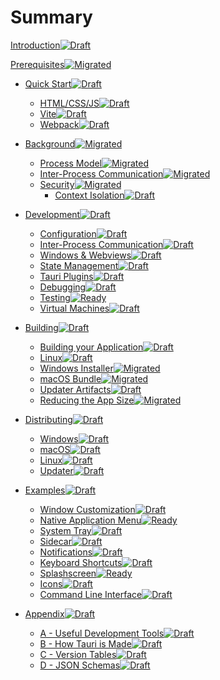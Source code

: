 # Summary

[Introduction](introduction.md)[![Draft]]()

[Prerequisites](prerequisites.md)[![Migrated]]()

- [Quick Start](quick-start/README.md)[![Draft]]()

  - [HTML/CSS/JS](quick-start/html-css-js.md)[![Draft]]()
  - [Vite](quick-start/vite.md)[![Draft]]()
  - [Webpack](quick-start/webpack.md)[![Draft]]()

- [Background](background/README.md)[![Migrated]]()

  - [Process Model](background/process-model.md)[![Migrated]]()
  - [Inter-Process Communication](background/inter-process-communication.md)[![Migrated]]()
  - [Security](background/security/README.md)[![Migrated]]()
    - [Context Isolation](background/security/context-isolation.md)[![Draft]]()

- [Development]()[![Draft]]()

  - [Configuration]()[![Draft]]()
  - [Inter-Process Communication](development/inter-process-communication.md)[![Draft]]()
  - [Windows & Webviews](development/windows-and-webviews.md)[![Draft]]()
  - [State Management]()[![Draft]]()
  - [Tauri Plugins]()[![Draft]]()
  - [Debugging](development/debugging.md)[![Draft]]()
  - [Testing](development/testing.md)[![Ready]]()
  - [Virtual Machines](development/vms.md)[![Draft]]()

- [Building]()[![Draft]]()

  - [Building your Application](building/building-your-application.md)[![Draft]]()
  - [Linux](building/linux.md)[![Draft]]()
  - [Windows Installer](building/windows-installer.md)[![Migrated]]()
  - [macOS Bundle](building/macos-bundle.md)[![Migrated]]()
  - [Updater Artifacts](building/updater-artifacts.md)[![Draft]]()
  - [Reducing the App Size](building/reducing-the-app-size.md)[![Migrated]]()

- [Distributing]()[![Draft]]()

  - [Windows](distributing/windows.md)[![Draft]]()
  - [macOS](distributing/macos.md)[![Draft]]()
  - [Linux]()[![Draft]]()
  - [Updater](distributing/updater.md)[![Draft]]()

- [Examples]()[![Draft]]()

  - [Window Customization](examples/window-customization.md)[![Draft]]()
  - [Native Application Menu](examples/native-application-menu.md)[![Ready]]()
  - [System Tray](examples/system-tray.md)[![Draft]]()
  - [Sidecar](examples/sidecar.md)[![Draft]]()
  - [Notifications]()[![Draft]]()
  - [Keyboard Shortcuts]()[![Draft]]()
  - [Splashscreen](examples/splashscreen.md)[![Ready]]()
  - [Icons](examples/icons.md)[![Draft]]()
  - [Command Line Interface](examples/command-line-interface.md)[![Draft]]()

- [Appendix]()[![Draft]]()
  - [A - Useful Development Tools]()[![Draft]]()
  - [B - How Tauri is Made]()[![Draft]]()
  - [C - Version Tables](appendix/version-tables.md)[![Draft]]()
  - [D - JSON Schemas](appendix/json-schemas.md)[![Draft]]()

[Draft]: https://img.shields.io/badge/Draft-ffa700.svg
[Want Help]: https://img.shields.io/badge/Want%20Help-d62d20.svg
[Ready]:https://img.shields.io/badge/Ready-008744.svg
[Migrated]: https://img.shields.io/badge/Migrated-0057e7.svg
